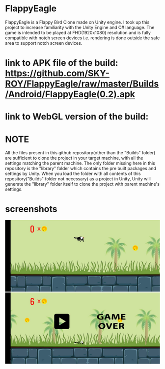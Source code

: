 # FlappyEagle
FlappyEagle is a Flappy Bird Clone made on Unity engine. I took up this project to increase familiarity with the Unity Engine and C# language. The game is intended to be played at FHD(1920x1080) resolution and is fully compatible with notch screen devices i.e. rendering is done outside the safe area to support notch screen devices.
 
# link to APK file of the build: https://github.com/SKY-ROY/FlappyEagle/raw/master/Builds/Android/FlappyEagle(0.2).apk
# link to WebGL version of the build: 

# NOTE
All the files present in this github repository(other than the "Builds" folder) are sufficient to clone the project in your target machine, with all the settings matching the parent machine. 
The only folder missing here in this repository is the "library" folder which contains the pre built packages and settings by Unity. 
When you load the folder with all contents of this repository("Builds" folder not necessary) as a project in Unity, Unity will generate the "library" folder itself to clone the project with parent machine's settings. 

# screenshots
<img src="Builds/c78624ab-e0a3-4f17-aec7-56777d890250.jpg"> 
<img src="Builds/816e5be8-5de9-4af5-a095-12796308e048.jpg">
